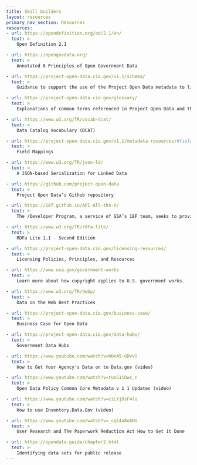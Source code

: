 ```yaml
---
title: Skill builders
layout: resources
primary_nav_section: Resources
resources:
- url: https://opendefinition.org/od/2.1/en/
  text: >
    Open Definition 2.1

- url: https://opengovdata.org/
  text: >
    Annotated 8 Principles of Open Government Data

- url: https://project-open-data.cio.gov/v1.1/schema/
  text: >
    Guidance to support the use of the Project Open Data metadata to list agency datasets and application programming interfaces (APIs) as hosted at agency.gov/data.

- url: https://project-open-data.cio.gov/glossary/
  text: >
    Explanations of common terms referenced in Project Open Data and the Open Data Policy.

- url: https://www.w3.org/TR/vocab-dcat/
  text: >
    Data Catalog Vocabulary (DCAT)

- url: https://project-open-data.cio.gov/v1.1/metadata-resources/#field-mappings
  text: >
    Field Mappings 

- url: https://www.w3.org/TR/json-ld/
  text: >
    A JSON-based Serialization for Linked Data

- url: https://github.com/project-open-data
  text: >
    Project Open Data’s Github repository

- url: https://18f.github.io/API-All-the-X/
  text: >
    The /Developer Program, a service of GSA’s 18F team, seeks to provide comprehensive support for any federal agency engaged in the production or use of APIs.

- url: https://www.w3.org/TR/rdfa-lite/
  text: >
    RDFa Lite 1.1 - Second Edition

- url: https://project-open-data.cio.gov/licensing-resources/
  text: >
    Licensing Policies, Principles, and Resources

- url: https://www.usa.gov/government-works
  text: >
    Learn more about how copyright applies to U.S. government works.

- url: https://www.w3.org/TR/dwbp/
  text: >
    Data on the Web Best Practices

- url: https://project-open-data.cio.gov/business-case/
  text: >
    Business Case for Open Data

- url: https://project-open-data.cio.gov/data-hubs/
  text: >
    Government Data Hubs

- url: https://www.youtube.com/watch?v=hbxA5-GDvvU
  text: >
    How to Get Your Agency's Data on to Data.gov (video)

- url: https://www.youtube.com/watch?v=tuxS1iDwc_c
  text: >
    Open Data Policy Common Core Metadata v 1 1 Updates (video)

- url: https://www.youtube.com/watch?v=ciLYjDsF4lo
  text: >
    How to use Inventory.Data.Gov (video)

- url: https://www.youtube.com/watch?v=_cqE4a8oAHU
  text: >
    User Research and The Paperwork Reduction Act How to Get it Done

- url: https://opendata.guide/chapter2.html
  text: >
    Identifying data sets for public release
---
```

